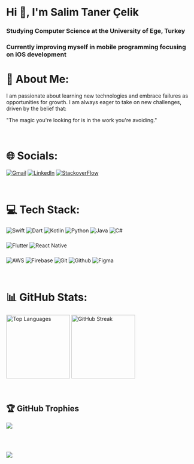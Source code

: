 <h1>Hi 👋, I'm Salim Taner Çelik</h1>
<h3>Studying Computer Science at the University of Ege, Turkey  </h3>
<h3>Currently improving myself in mobile programming focusing on iOS development</h3>

# 💫 About Me:
I am passionate about learning new technologies and embrace failures as opportunities for growth. I am always eager to take on new challenges, driven by the belief that:


"The magic you're looking for is in the work you're avoiding."

<br>

# 🌐 Socials:
[![Gmail](https://img.shields.io/badge/Gmail-D14836?style=for-the-badge&logo=gmail&logoColor=white)](mailto:tanercelik2001@gmail.com)   [![LinkedIn](https://img.shields.io/badge/LinkedIn-0077B5?style=for-the-badge&logo=linkedin&logoColor=white)](https://www.linkedin.com/in/tanerc/)    [![StackoverFlow](https://img.shields.io/badge/stack%20overflow-FE7A16?logo=stack-overflow&logoColor=white&style=for-the-badge)](https://stackoverflow.com/users/15204538/taner-%c3%87elik)

<br>

# 💻 Tech Stack:
![Swift](https://img.shields.io/badge/swift-F54A2A?style=for-the-badge&logo=swift&logoColor=white) ![Dart](https://img.shields.io/badge/dart-%230175C2.svg?style=for-the-badge&logo=dart&logoColor=white) ![Kotlin](https://img.shields.io/badge/kotlin-%230095D5.svg?style=for-the-badge&logo=kotlin&logoColor=white) ![Python](https://img.shields.io/badge/python-3670A0?style=for-the-badge&logo=python&logoColor=ffdd54) ![Java](https://img.shields.io/badge/java-%23ED8B00.svg?style=for-the-badge&logo=java&logoColor=white)   ![C#](https://img.shields.io/badge/c%23-%23239120.svg?style=for-the-badge&logo=csharp&logoColor=white)

###
![Flutter](https://img.shields.io/badge/Flutter-%2302569B.svg?style=for-the-badge&logo=Flutter&logoColor=white) ![React Native](https://img.shields.io/badge/react_native-%2320232a.svg?style=for-the-badge&logo=react&logoColor=%2361DAFB)

###
![AWS](https://img.shields.io/badge/AWS-%23FF9900.svg?style=for-the-badge&logo=amazon-aws&logoColor=white) ![Firebase](https://img.shields.io/badge/firebase-ffca28?style=for-the-badge&logo=firebase&logoColor=black) ![Git](https://img.shields.io/badge/git-%23F05033.svg?style=for-the-badge&logo=git&logoColor=white) ![Github](https://img.shields.io/badge/github-%23121011.svg?style=for-the-badge&logo=github&logoColor=white) ![Figma](https://img.shields.io/badge/figma-%23F24E1E.svg?style=for-the-badge&logo=figma&logoColor=white) 

<br>

# 📊 GitHub Stats:
<div>
  <img src="https://github-readme-stats.vercel.app/api/top-langs/?username=stanercelik&theme=dark&hide_border=false&include_all_commits=true&count_private=true&layout=compact" alt="Top Languages" height = "170" />
  <img src="https://github-readme-streak-stats.herokuapp.com/?user=stanercelik&theme=dark&hide_border=false" alt="GitHub Streak"  height = "170"/>
</div>
<br/>

<br>

## 🏆 GitHub Trophies
![](https://github-profile-trophy.vercel.app/?username=stanercelik&theme=radical&no-frame=false&no-bg=false&margin-w=4)

<br><br>

[![](https://visitcount.itsvg.in/api?id=stanercelik&icon=5&color=6)](https://visitcount.itsvg.in)
